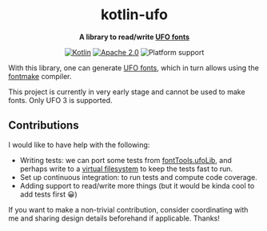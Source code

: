 <div align="center">

kotlin-ufo
==========

**A library to read/write [UFO fonts]**

[![Kotlin](https://img.shields.io/badge/Language-Kotlin-7f52ff.svg)](https://kotlinlang.org/)
[![Apache 2.0](https://img.shields.io/badge/License-Apache%202.0-blue.svg)](LICENSE.txt)
![Platform support](https://img.shields.io/badge/Platform-JVM-7e7e7e)

</div>

With this library, one can generate [UFO fonts], which in turn allows using the [fontmake] compiler.

This project is currently in very early stage and cannot be used to make fonts. Only UFO 3 is
supported.

Contributions
-------------

I would like to have help with the following:

- Writing tests: we can port some tests from [fontTools.ufoLib], and perhaps write to a
  [virtual filesystem][jimfs] to keep the tests fast to run.
- Set up continuous integration: to run tests and compute code coverage.
- Adding support to read/write more things (but it would be kinda cool to add tests first 😀)

If you want to make a non-trivial contribution, consider coordinating with me and sharing design
details beforehand if applicable. Thanks!

[UFO fonts]: https://unifiedfontobject.org/
[fontTools.ufoLib]: https://github.com/fonttools/fonttools/blob/main/Tests/ufoLib/UFO3_test.py
[fontmake]: https://github.com/googlefonts/fontmake
[jimfs]: https://github.com/google/jimfs